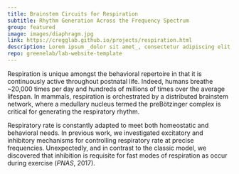 ```yaml
---
title: Brainstem Circuits for Respiration
subtitle: Rhythm Generation Across the Frequency Spectrum
group: featured
image: images/diaphragm.jpg
link: https://cregglab.github.io/projects/respiration.html
description: Lorem ipsum _dolor sit amet_, consectetur adipiscing elit, sed do eiusmod tempor incididunt ut labore et dolore magna aliqua.
repo: greenelab/lab-website-template
---
```

Respiration is unique amongst the behavioral repertoire in that it is continuously active throughout postnatal life. Indeed, humans breathe ~20,000 times per day and hundreds of millions of times over the average lifespan. In mammals, respiration is orchestrated by a distributed brainstem network, where a medullary nucleus termed the preBötzinger complex is critical for generating the respiratory rhythm.</p>

Respiratory rate is constantly adapted to meet both homeostatic and behavioral needs. In previous work, we investigated excitatory and inhibitory mechanisms for controlling respiratory rate at precise frequencies. Unexpectedly, and in contrast to the classic model, we discovered that inhibition is requisite for fast modes of respiration as occur during exercise (<a href="https://jmcregg.github.io/files/Cregg_PNAS_2017.pdf" style="text-decoration: none" target="_blank"><i>PNAS</i>, 2017</a>).

